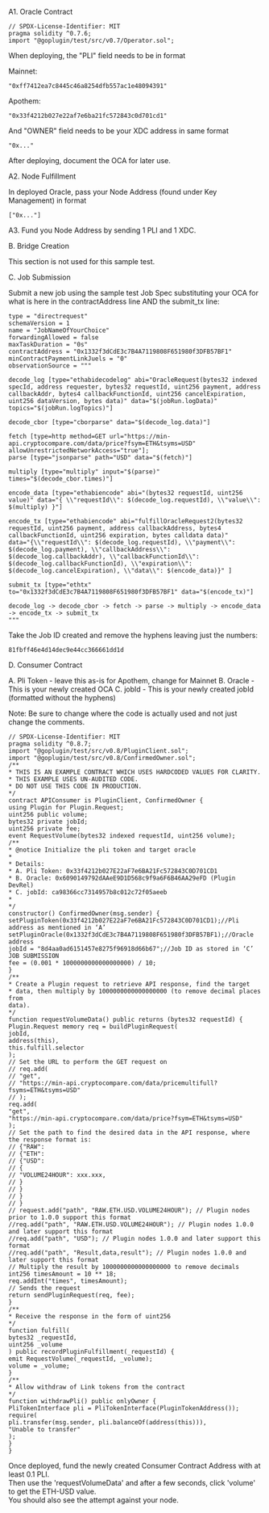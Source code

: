 A1. Oracle Contract

```
// SPDX-License-Identifier: MIT
pragma solidity ^0.7.6;
import "@goplugin/test/src/v0.7/Operator.sol";
```

When deploying, the "PLI" field needs to be in format

Mainnet:
    
```
"0xff7412ea7c8445c46a8254dfb557ac1e48094391"
```
    
Apothem:
    
```
"0x33f4212b027e22af7e6ba21fc572843c0d701cd1"
```

And "OWNER" field needs to be your XDC address in same format

```
"0x..."
```

After deploying, document the OCA for later use.

A2. Node Fulfillment

In deployed Oracle, pass your Node Address (found under Key Management) in format

```
["0x..."]
```

A3. Fund you Node Address by sending 1 PLI and 1 XDC.

B. Bridge Creation

This section is not used for this sample test.

C. Job Submission

Submit a new job using the sample test Job Spec substituting your OCA for what is here in the contractAddress line AND the submit_tx line:

```
type = "directrequest"
schemaVersion = 1
name = "JobNameOfYourChoice"
forwardingAllowed = false
maxTaskDuration = "0s"
contractAddress = "0x1332f3dCdE3c7B4A7119808F651980f3DFB57BF1"
minContractPaymentLinkJuels = "0"
observationSource = """
 
decode_log [type="ethabidecodelog" abi="OracleRequest(bytes32 indexed specId, address requester, bytes32 requestId, uint256 payment, address callbackAddr, bytes4 callbackFunctionId, uint256 cancelExpiration, uint256 dataVersion, bytes data)" data="$(jobRun.logData)" topics="$(jobRun.logTopics)"] 

decode_cbor [type="cborparse" data="$(decode_log.data)"] 

fetch [type=http method=GET url="https://min-api.cryptocompare.com/data/price?fsym=ETH&tsyms=USD" allowUnrestrictedNetworkAccess="true"];
parse [type="jsonparse" path="USD" data="$(fetch)"] 

multiply [type="multiply" input="$(parse)" times="$(decode_cbor.times)"] 

encode_data [type="ethabiencode" abi="(bytes32 requestId, uint256 value)" data="{ \\"requestId\\": $(decode_log.requestId), \\"value\\": $(multiply) }"] 

encode_tx [type="ethabiencode" abi="fulfillOracleRequest2(bytes32 requestId, uint256 payment, address callbackAddress, bytes4 callbackFunctionId, uint256 expiration, bytes calldata data)" 
data="{\\"requestId\\": $(decode_log.requestId), \\"payment\\": $(decode_log.payment), \\"callbackAddress\\": $(decode_log.callbackAddr), \\"callbackFunctionId\\": $(decode_log.callbackFunctionId), \\"expiration\\": $(decode_log.cancelExpiration), \\"data\\": $(encode_data)}" ] 

submit_tx [type="ethtx" to="0x1332f3dCdE3c7B4A7119808F651980f3DFB57BF1" data="$(encode_tx)"]

decode_log -> decode_cbor -> fetch -> parse -> multiply -> encode_data -> encode_tx -> submit_tx 
"""
```

Take the Job ID created and remove the hyphens leaving just the numbers:

```
81fbff46e4d14dec9e44cc366661dd1d
```

D. Consumer Contract

A. Pli Token - leave this as-is for Apothem, change for Mainnet
B. Oracle - This is your newly created OCA
C. jobId - This is your newly created jobId (formatted without the hyphens)

Note: Be sure to change where the code is actually used and not just change the comments.

```
// SPDX-License-Identifier: MIT
pragma solidity ^0.8.7;
import "@goplugin/test/src/v0.8/PluginClient.sol";
import "@goplugin/test/src/v0.8/ConfirmedOwner.sol";
/**
* THIS IS AN EXAMPLE CONTRACT WHICH USES HARDCODED VALUES FOR CLARITY.
* THIS EXAMPLE USES UN-AUDITED CODE.
* DO NOT USE THIS CODE IN PRODUCTION.
*/
contract APIConsumer is PluginClient, ConfirmedOwner {
using Plugin for Plugin.Request;
uint256 public volume;
bytes32 private jobId;
uint256 private fee;
event RequestVolume(bytes32 indexed requestId, uint256 volume);
/**
* @notice Initialize the pli token and target oracle
*
* Details:
* A. Pli Token: 0x33f4212b027E22aF7e6BA21Fc572843C0D701CD1
* B. Oracle: 0x6090149792dAAeE9D1D568c9f9a6F6B46AA29eFD (Plugin DevRel)
* C. jobId: ca98366cc7314957b8c012c72f05aeeb
*
*/
constructor() ConfirmedOwner(msg.sender) {
setPluginToken(0x33f4212b027E22aF7e6BA21Fc572843C0D701CD1);//Pli address as mentioned in ‘A’
setPluginOracle(0x1332f3dCdE3c7B4A7119808F651980f3DFB57BF1);//Oracle address
jobId = "8d4aa0ad6151457e8275f96918d66b67";//Job ID as stored in ‘C’ JOB SUBMISSION
fee = (0.001 * 1000000000000000000) / 10;
}
/**
* Create a Plugin request to retrieve API response, find the target
* data, then multiply by 1000000000000000000 (to remove decimal places from
data).
*/
function requestVolumeData() public returns (bytes32 requestId) {
Plugin.Request memory req = buildPluginRequest(
jobId,
address(this),
this.fulfill.selector
);
// Set the URL to perform the GET request on
// req.add(
// "get",
// "https://min-api.cryptocompare.com/data/pricemultifull?fsyms=ETH&tsyms=USD"
// );
req.add(
"get",
"https://min-api.cryptocompare.com/data/price?fsym=ETH&tsyms=USD"
);
// Set the path to find the desired data in the API response, where the response format is:
// {"RAW":
// {"ETH":
// {"USD":
// {
// "VOLUME24HOUR": xxx.xxx,
// }
// }
// }
// }
// request.add("path", "RAW.ETH.USD.VOLUME24HOUR"); // Plugin nodes prior to 1.0.0 support this format
//req.add("path", "RAW.ETH.USD.VOLUME24HOUR"); // Plugin nodes 1.0.0 and later support this format
//req.add("path", "USD"); // Plugin nodes 1.0.0 and later support this format
//req.add("path", "Result,data,result"); // Plugin nodes 1.0.0 and later support this format
// Multiply the result by 1000000000000000000 to remove decimals 
int256 timesAmount = 10 ** 18;
req.addInt("times", timesAmount);
// Sends the request
return sendPluginRequest(req, fee);
}
/**
* Receive the response in the form of uint256
*/
function fulfill(
bytes32 _requestId,
uint256 _volume
) public recordPluginFulfillment(_requestId) {
emit RequestVolume(_requestId, _volume);
volume = _volume;
}
/**
* Allow withdraw of Link tokens from the contract
*/
function withdrawPli() public onlyOwner {
PliTokenInterface pli = PliTokenInterface(PluginTokenAddress());
require(
pli.transfer(msg.sender, pli.balanceOf(address(this))),
"Unable to transfer"
);
}
}
```

Once deployed, fund the newly created Consumer Contract Address with at least 0.1 PLI.  
Then use the 'requestVolumeData' and after a few seconds, click 'volume' to get the ETH-USD value.  
You should also see the attempt against your node.






